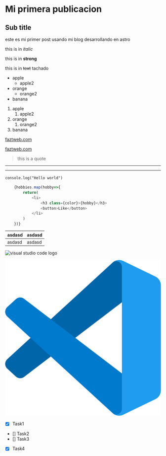 # Mi primera publicacion

## Sub title

este es mi primer post usando mi blog desarrollando en astro 

this is in *italic*

this is in **strong**

this is in ~~text~~ tachado

* apple
    * apple2
* orange
    * orange2
* banana

1. apple
    1. apple2
2. orange
    1. orange2
3. banana

[faztweb.com](https://www.faztweb.com)

[faztweb.com](https://www.faztweb.com "Custom title")

> this is a quote

---
___
`console.log("Hello world")`

```javascript
	{hobbies.map(hobby=>{
		return(
			<li>
				<h3 class={color}>{hobby}</h3>
				<button>Like</button>
			</li>
		)
	})}
```

|asdasd|asdasd|
|------|------|
|asdasd|asdasd|

![visual studio code logo](https://uxwing.com/wp-content/themes/uxwing/download/brands-and-social-media/visual-studio-code-icon.png)

![visual studio code logo](../../public/vscode.webp "VS code logo")

<!-- -->

* [x] Task1
* [] Task2
* [] Task3
* [x] Task4